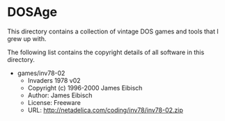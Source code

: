 DOSAge
======

This directory contains a collection of vintage DOS games and tools that
I grew up with.

The following list contains the copyright details of all software in
this directory.

* games/inv78-02
  - Invaders 1978 v02
  - Copyright (c) 1996-2000 James Eibisch
  - Author: James Eibisch
  - License: Freeware
  - URL: http://netadelica.com/coding/inv78/inv78-02.zip
